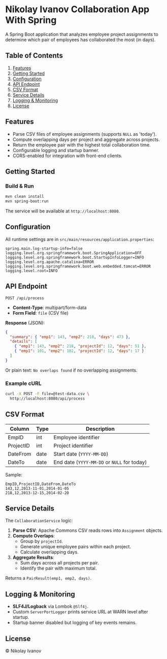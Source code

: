 # Nikolay Ivanov  Collaboration App With Spring
A Spring Boot application that analyzes employee project assignments to determine which pair of employees has collaborated the most (in days).

## Table of Contents
1. [Features](#features)
2. [Getting Started](#getting-started)
3. [Configuration](#configuration)
4. [API Endpoint](#api-endpoint)
5. [CSV Format](#csv-format)
6. [Service Details](#service-details)
7. [Logging & Monitoring](#logging--monitoring)
8. [License](#license)

## Features
- Parse CSV files of employee assignments (supports `NULL` as 'today').
- Compute overlapping days per project and aggregate across projects.
- Return the employee pair with the highest total collaboration time.
- Configurable logging and startup banner.
- CORS-enabled for integration with front-end clients.

## Getting Started


### Build & Run
```bash
mvn clean install
mvn spring-boot:run
```
The service will be available at `http://localhost:8080`.

## Configuration
All runtime settings are in `src/main/resources/application.properties`:
```properties
spring.main.log-startup-info=false
logging.level.org.springframework.boot.SpringApplication=OFF
logging.level.org.springframework.boot.StartupInfoLogger=INFO
logging.level.org.apache.catalina=ERROR
logging.level.org.springframework.boot.web.embedded.tomcat=ERROR
logging.level.root=INFO
```

## API Endpoint
`POST /api/process`

- **Content-Type**: multipart/form-data
- **Form Field**: `file` (CSV file)

**Response** (JSON):
```json
{
  "summary": { "emp1": 143, "emp2": 218, "days": 473 },
  "details": [
    { "emp1": 143, "emp2": 218, "projectId": 12, "days": 51 },
    { "emp1": 101, "emp2": 102, "projectId": 12, "days": 17 }
  ]
}
```
Or plain text: `No overlaps found` if no overlapping assignments.

### Example cURL
```bash
curl -X POST -F file=@test-data.csv \
  http://localhost:8080/api/process
```

## CSV Format
| Column     | Type   | Description                       |
|------------|--------|-----------------------------------|
| EmpID      | int    | Employee identifier               |
| ProjectID  | int    | Project identifier                |
| DateFrom   | date   | Start date (`YYYY-MM-DD`)         |
| DateTo     | date   | End date (`YYYY-MM-DD` or `NULL` for today) |

Sample:
```csv
EmpID,ProjectID,DateFrom,DateTo
143,12,2013-11-01,2014-01-05
218,12,2013-12-15,2014-02-20
```

## Service Details
The `CollaborationService` logic:
1. **Parse CSV**: Apache Commons CSV reads rows into `Assignment` objects.
2. **Compute Overlaps**:
   - Group by `projectId`.
   - Generate unique employee pairs within each project.
   - Calculate overlapping days.
3. **Aggregate Results**:
   - Sum days across all projects per pair.
   - Identify the pair with maximum total.

Returns a `PairResult(emp1, emp2, days)`.

## Logging & Monitoring
- **SLF4J/Logback** via Lombok `@Slf4j`.
- Custom `ServerPortLogger` prints service URL at WARN level after startup.
- Startup banner disabled but logging of key events remains.

## License
© Nikolay Ivanov
